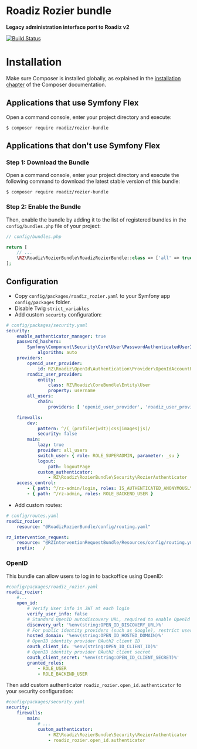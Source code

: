 # Roadiz Rozier bundle
**Legacy administration interface port to Roadiz v2**

[![Build Status](https://app.travis-ci.com/roadiz/rozier-bundle.svg?branch=main)](https://app.travis-ci.com/roadiz/rozier-bundle)

Installation
============

Make sure Composer is installed globally, as explained in the
[installation chapter](https://getcomposer.org/doc/00-intro.md)
of the Composer documentation.

Applications that use Symfony Flex
----------------------------------

Open a command console, enter your project directory and execute:

```console
$ composer require roadiz/rozier-bundle
```

Applications that don't use Symfony Flex
----------------------------------------

### Step 1: Download the Bundle

Open a command console, enter your project directory and execute the
following command to download the latest stable version of this bundle:

```console
$ composer require roadiz/rozier-bundle
```

### Step 2: Enable the Bundle

Then, enable the bundle by adding it to the list of registered bundles
in the `config/bundles.php` file of your project:

```php
// config/bundles.php

return [
    // ...
    \RZ\Roadiz\RozierBundle\RoadizRozierBundle::class => ['all' => true],
];
```

## Configuration

- Copy `config/packages/roadiz_rozier.yaml` to your Symfony app `config/packages` folder.
- Disable Twig `strict_variables`
- Add custom `security` configuration:
```yaml
# config/packages/security.yaml
security:
    enable_authenticator_manager: true
    password_hashers:
        Symfony\Component\Security\Core\User\PasswordAuthenticatedUserInterface:
            algorithm: auto
    providers:
        openid_user_provider:
            id: RZ\Roadiz\OpenId\Authentication\Provider\OpenIdAccountProvider
        roadiz_user_provider:
            entity:
                class: RZ\Roadiz\CoreBundle\Entity\User
                property: username
        all_users:
            chain:
                providers: [ 'openid_user_provider', 'roadiz_user_provider' ]

    firewalls:
        dev:
            pattern: ^/(_(profiler|wdt)|css|images|js)/
            security: false
        main:
            lazy: true
            provider: all_users
            switch_user: { role: ROLE_SUPERADMIN, parameter: _su }
            logout:
                path: logoutPage
            custom_authenticator:
                - RZ\Roadiz\RozierBundle\Security\RozierAuthenticator
    access_control:
        - { path: ^/rz-admin/login, roles: IS_AUTHENTICATED_ANONYMOUSLY }
        - { path: ^/rz-admin, roles: ROLE_BACKEND_USER }
```
- Add custom routes:
```yaml
# config/routes.yaml
roadiz_rozier:
    resource: "@RoadizRozierBundle/config/routing.yaml"

rz_intervention_request:
    resource: "@RZInterventionRequestBundle/Resources/config/routing.yml"
    prefix:   /
```

### OpenID

This bundle can allow users to log in to backoffice using OpenID:

```yaml
#config/packages/roadiz_rozier.yaml
roadiz_rozier:
    #...
    open_id:
        # Verify User info in JWT at each login
        verify_user_info: false
        # Standard OpenID autodiscovery URL, required to enable OpenId login in Roadiz CMS.
        discovery_url: '%env(string:OPEN_ID_DISCOVERY_URL)%'
        # For public identity providers (such as Google), restrict users emails by their domain.
        hosted_domain: '%env(string:OPEN_ID_HOSTED_DOMAIN)%'
        # OpenID identity provider OAuth2 client ID
        oauth_client_id: '%env(string:OPEN_ID_CLIENT_ID)%'
        # OpenID identity provider OAuth2 client secret
        oauth_client_secret: '%env(string:OPEN_ID_CLIENT_SECRET)%'
        granted_roles:
            - ROLE_USER
            - ROLE_BACKEND_USER
```

Then add custom authenticator `roadiz_rozier.open_id.authenticator` to your security configuration:


```yaml
#config/packages/security.yaml
security:
    firewalls:
        main:
            # ...
            custom_authenticator:
                - RZ\Roadiz\RozierBundle\Security\RozierAuthenticator
                - roadiz_rozier.open_id.authenticator
```
